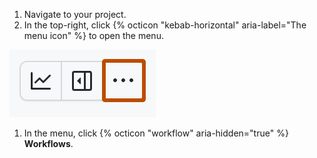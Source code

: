 1. Navigate to your project.
1. In the top-right, click {% octicon "kebab-horizontal" aria-label="The menu icon" %} to open the menu.

  ![Screenshot showing a project's menu bar. The menu icon is highlighted with an orange outline.](/assets/images/help/projects-v2/open-menu.png)

1. In the menu, click {% octicon "workflow" aria-hidden="true" %} **Workflows**.
